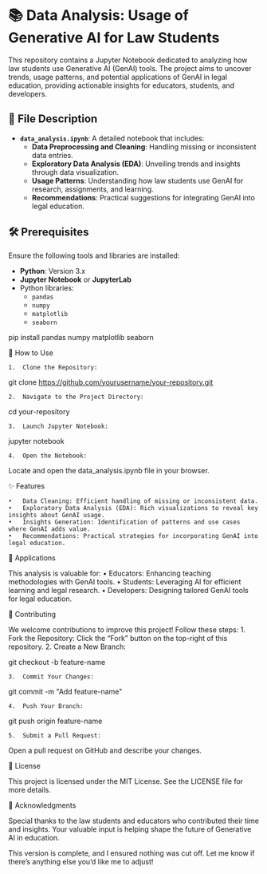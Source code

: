 # 📚 Data Analysis: Usage of Generative AI for Law Students

This repository contains a Jupyter Notebook dedicated to analyzing how law students use Generative AI (GenAI) tools. The project aims to uncover trends, usage patterns, and potential applications of GenAI in legal education, providing actionable insights for educators, students, and developers.

## 📂 File Description

- **`data_analysis.ipynb`**: A detailed notebook that includes:
  - **Data Preprocessing and Cleaning**: Handling missing or inconsistent data entries.
  - **Exploratory Data Analysis (EDA)**: Unveiling trends and insights through data visualization.
  - **Usage Patterns**: Understanding how law students use GenAI for research, assignments, and learning.
  - **Recommendations**: Practical suggestions for integrating GenAI into legal education.


## 🛠️ Prerequisites

Ensure the following tools and libraries are installed:

- **Python**: Version 3.x
- **Jupyter Notebook** or **JupyterLab**
- Python libraries:
  - `pandas`
  - `numpy`
  - `matplotlib`
  - `seaborn`


pip install pandas numpy matplotlib seaborn

🚀 How to Use

	1.	Clone the Repository:

git clone https://github.com/yourusername/your-repository.git


	2.	Navigate to the Project Directory:

cd your-repository


	3.	Launch Jupyter Notebook:

jupyter notebook


	4.	Open the Notebook:
Locate and open the data_analysis.ipynb file in your browser.

✨ Features

	•	Data Cleaning: Efficient handling of missing or inconsistent data.
	•	Exploratory Data Analysis (EDA): Rich visualizations to reveal key insights about GenAI usage.
	•	Insights Generation: Identification of patterns and use cases where GenAI adds value.
	•	Recommendations: Practical strategies for incorporating GenAI into legal education.

🎯 Applications

This analysis is valuable for:
	•	Educators: Enhancing teaching methodologies with GenAI tools.
	•	Students: Leveraging AI for efficient learning and legal research.
	•	Developers: Designing tailored GenAI tools for legal education.

🤝 Contributing

We welcome contributions to improve this project! Follow these steps:
	1.	Fork the Repository:
Click the “Fork” button on the top-right of this repository.
	2.	Create a New Branch:

git checkout -b feature-name


	3.	Commit Your Changes:

git commit -m "Add feature-name"


	4.	Push Your Branch:

git push origin feature-name


	5.	Submit a Pull Request:
Open a pull request on GitHub and describe your changes.

📜 License

This project is licensed under the MIT License. See the LICENSE file for more details.

🙌 Acknowledgments

Special thanks to the law students and educators who contributed their time and insights. Your valuable input is helping shape the future of Generative AI in education.

This version is complete, and I ensured nothing was cut off. Let me know if there’s anything else you’d like me to adjust!
